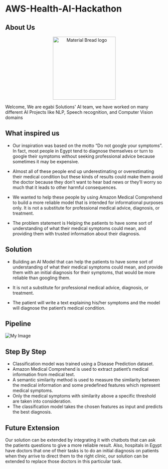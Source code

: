 # AWS-Health-AI-Hackathon

## About Us
<p align="center">
    <img width="200" src="https://github.com/muhammadayman97/AWS-Health-AI-Hackathon/blob/main/images/egabi.png" alt="Material Bread logo">
</p>

Welcome, We are egabi Solutions' AI team, we have worked on many different AI Projects like NLP, Speech recognition, and Computer Vision domains

## What inspired us

* Our inspiration was based on the motto “Do not google your symptoms”. In fact, most people in Egypt tend to diagnose themselves or turn to google their symptoms without seeking professional advice because sometimes it may be expensive.

* Almost all of these people end up underestimating or overestimating their medical condition but these kinds of results could make them avoid the doctor because they don’t want to hear bad news or they’ll worry so much that it leads to other harmful consequences.

* We wanted to help these people by using Amazon Medical Comprehend to build a more reliable model that is intended for informational purposes only. It is not a substitute for professional medical advice, diagnosis, or treatment.

* The problem statement is Helping the patients to have some sort of understanding of what their medical symptoms could mean, and providing them with trusted information about their diagnosis.

## Solution

* Building an AI Model that can help the patients to have some sort of understanding of what their medical symptoms could mean, and provide them with an initial diagnosis for their symptoms, that would be more reliable than googling them.

* It is not a substitute for professional medical advice, diagnosis, or treatment.

* The patient will write a text explaining his/her symptoms and the model will diagnose the patient’s medical condition.


## Pipeline

![My Image](https://github.com/muhammadayman97/AWS-Health-AI-Hackathon/blob/main/images/pipeline.jpg)

## Step By Step

* Classification model was trained using a Disease Prediction dataset.
* Amazon Medical Comprehend is used to extract patient’s medical information from medical text.
* A semantic similarity method is used to measure the similarity between the medical information and some predefined features which represent medical symptoms.
* Only the medical symptoms with similarity above a specific threshold are taken into consideration.
* The classification model takes the chosen features as input and predicts the best diagnosis.


## Future Extension

Our solution can be extended by integrating it with chatbots that can ask the patients questions to give a more reliable result. Also, hospitals in Egypt have doctors that one of their tasks is to do an initial diagnosis on patients when they arrive to direct them to the right clinic, our solution can be extended to replace those doctors in this particular task.

